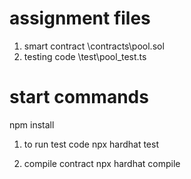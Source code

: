 # assignment files

1. smart contract
   \contracts\pool.sol
2. testing code
   \test\pool_test.ts

# start commands

npm install

1. to run test code
   npx hardhat test

2. compile contract
   npx hardhat compile
